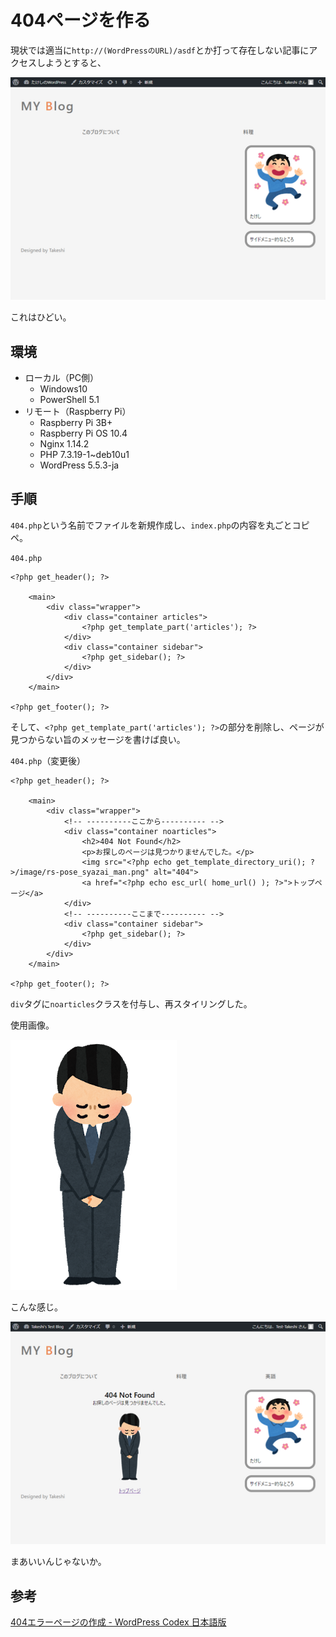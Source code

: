 # 404ページを作る

現状では適当に`http://(WordPressのURL)/asdf`とか打って存在しない記事にアクセスしようとすると、

![image-20201129172941420](image/customtheme-404/rs-image-20201129172941420.png)

これはひどい。

## 環境

- ローカル（PC側）
  - Windows10
  - PowerShell 5.1
- リモート（Raspberry Pi）
  - Raspberry Pi 3B+
  - Raspberry Pi OS 10.4
  - Nginx 1.14.2
  - PHP 7.3.19-1~deb10u1
  - WordPress 5.5.3-ja

## 手順

`404.php`という名前でファイルを新規作成し、`index.php`の内容を丸ごとコピペ。

`404.php`

~~~php+HTML
<?php get_header(); ?>

    <main>
        <div class="wrapper">
            <div class="container articles">
                <?php get_template_part('articles'); ?>
            </div>
            <div class="container sidebar">
                <?php get_sidebar(); ?>
            </div>
        </div>
    </main>

<?php get_footer(); ?>
~~~

そして、`<?php get_template_part('articles'); ?>`の部分を削除し、ページが見つからない旨のメッセージを書けば良い。

`404.php`（変更後）

~~~php+HTML
<?php get_header(); ?>

    <main>
        <div class="wrapper">
            <!-- ----------ここから---------- -->
            <div class="container noarticles">
                <h2>404 Not Found</h2>
                <p>お探しのページは見つかりませんでした。</p>
                <img src="<?php echo get_template_directory_uri(); ?>/image/rs-pose_syazai_man.png" alt="404">
                <a href="<?php echo esc_url( home_url() ); ?>">トップページ</a>
            </div>
            <!-- ----------ここまで---------- -->
            <div class="container sidebar">
                <?php get_sidebar(); ?>
            </div>
        </div>
    </main>

<?php get_footer(); ?>
~~~

`div`タグに`noarticles`クラスを付与し、再スタイリングした。

使用画像。

![謝罪をする人のイラスト（男性）](image/customtheme-404/pose_syazai_man.png)

こんな感じ。

![image-20201129175700405](image/customtheme-404/rs-image-20201129175700405.png)

まあいいんじゃないか。

## 参考

[404エラーページの作成 \- WordPress Codex 日本語版](https://wpdocs.osdn.jp/404%E3%82%A8%E3%83%A9%E3%83%BC%E3%83%9A%E3%83%BC%E3%82%B8%E3%81%AE%E4%BD%9C%E6%88%90)